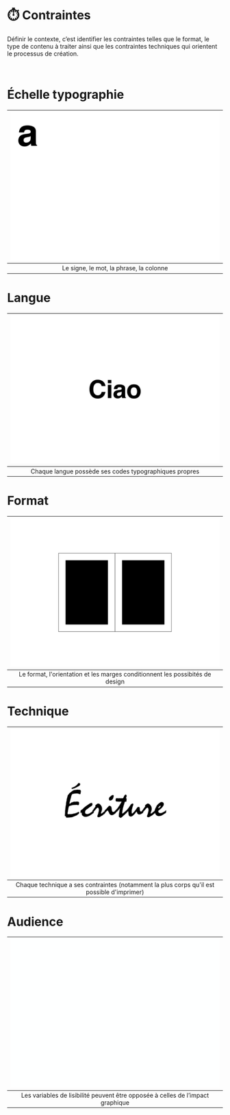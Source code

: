 # ⏱️ Contraintes

Définir le contexte, c’est identifier les contraintes telles que le format, le type de contenu à traiter ainsi que les contraintes techniques qui orientent le processus de création.
  
&nbsp;

# Échelle typographie

|![](links/1-Language_v252.gif) |
|:---:|
| Le signe, le mot, la phrase, la colonne |

# Langue 

|![](links/1-Language_v2120.gif) |
|:---:|
| Chaque langue possède ses codes typographiques propres |

# Format  

|![](links/0-Colonne93.gif) |
|:---:|
| Le format, l'orientation et les marges conditionnent les possibités de design |

# Technique  

|![](links/0-Mot2.gif) |
|:---:|
| Chaque technique a ses contraintes (notamment la plus corps qu'il est possible d'imprimer) |

# Audience 

|![](links/1-Language_v2161.gif) |
|:---:|
| Les variables de lisibilité peuvent être opposée à celles de l’impact graphique |

<!-- ### Sources

- Karl Gerstner, *Kompendium für Alphabeten: Systematik der Schrift*, Sulgen/Frankfurt: Arthur Niggli, 1972 
- Ruedi Rüegg, *Basic Typography: Design with Letters / Typografische Grundlagen mit Schrift*, Zurich: Delta & Spes, 1980  
- Jost Hochuli, *Le détail en typographie*, London: Hyphen Press, 2005 [éd. orig. 1987]   -->

